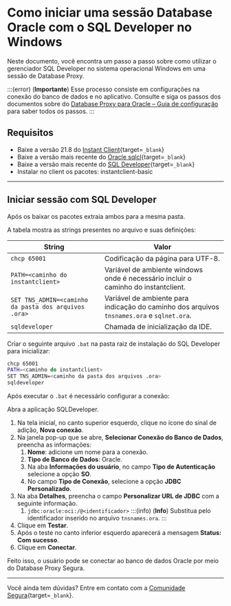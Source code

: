 # Como iniciar uma sessão Database Oracle com o SQL Developer no Windows

Neste documento, você encontra um passo a passo sobre como utilizar o gerenciador SQL Developer no sistema operacional Windows em uma sessão de Database Proxy.

:::(error) (**Importante**)
Esse processo consiste em configurações na conexão do banco de dados e no aplicativo. Consulte e siga os passos dos documentos sobre do [Database Proxy para Oracle – Guia de configuração](/v4/docs/pt/pam-session-oracle-database-configurations) para saber todos os passos.
:::

## Requisitos

* Baixe a versão 21.8 do [Instant Client](https://www.oracle.com/br/database/technologies/instant-client/downloads.html){target=`_blank`}
* Baixe a versão mais recente do [Oracle sqlcl](https://www.oracle.com/br/database/sqldeveloper/technologies/sqlcl/){target=`_blank`}
* Baixe a versão mais recente do [SQL Developer](https://www.oracle.com/database/sqldeveloper/technologies/download/){target=`_blank`}
* Instalar no client os pacotes: instantclient-basic

---
## Iniciar sessão com SQL Developer

Após os baixar os pacotes extraia ambos para a mesma pasta.

A tabela mostra as strings presentes no arquivo e suas definições:

**String**|**Valor**
---|---
`chcp 65001`|Codificação da página para UTF-8.
`PATH=<caminho do instantclient>`|Variável de ambiente windows onde é necessário incluir o caminho do instantclient.
`SET TNS_ADMIN=<caminho da pasta dos arquivos .ora>`|Variável de ambiente para indicação do caminho dos arquivos `tnsnames.ora` e `sqlnet.ora`.
`sqldeveloper`|Chamada de inicialização da IDE.

Criar o seguinte arquivo `.bat` na pasta raiz de instalação do SQL Developer para inicializar:

```bash
chcp 65001
PATH=<caminho do instantclient>
SET TNS_ADMIN=<caminho da pasta dos arquivos .ora>
sqldeveloper
```

Após executar o `.bat` é necessário configurar a conexão:

Abra a aplicação SQLDeveloper.

1. Na tela inicial, no canto superior esquerdo, clique no ícone do sinal de adição, **Nova conexão**.
2. Na janela pop-up que se abre, **Selecionar Conexão do Banco de Dados**, preencha as informações:
    1. **Nome**: adicione um nome para a conexão.
    2. **Tipo de Banco de Dados**: Oracle.
    3. Na aba **Informações do usuário**, no campo **Tipo de Autenticação** selecione a opção **SO**.
    4. No campo **Tipo de Conexão**, selecione a opção **JDBC Personalizado**.
3. Na aba **Detalhes**, preencha o campo **Personalizar URL de JDBC** com a seguinte informação.
    1. `jdbc:oracle:oci:/@<identificador>`
        :::(info) (**Info**)
        Substitua pelo identificador inserido no arquivo `tnsnames.ora`.
        :::
4. Clique em **Testar**.
5. Após o teste no canto inferior esquerdo aparecerá a mensagem **Status: Com sucesso**.
6. Clique em **Conectar**.

Feito isso, o usuário pode se conectar ao banco de dados Oracle por meio do Database Proxy Segura.

---
Você ainda tem dúvidas? Entre em contato com a [Comunidade Segura](https://community.Segura.io/){target=`_blank`}.